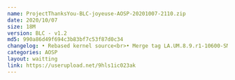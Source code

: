 ```yaml
---
name: ProjectThanksYou-BLC-joyeuse-AOSP-20201007-2110.zip
date: 2020/10/07
size: 18M
version: BLC - v1.2
md5: 990a86d49f694c3b83bf7c53f87d0c34
changelog: • Rebased kernel source<br>• Merge tag LA.UM.8.9.r1-10600-SM6xx.0<br>• Merge 4.14.200<br>• enable BBR and set as default<br>• another improvement under the hood
categories: AOSP
layout: waitting
link: https://userupload.net/9hls1ic023ak
---
```

